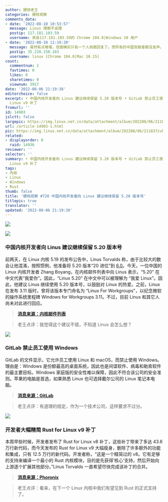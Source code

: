 ```yaml
---
author: 硬核老王
categories: 硬核观察
comments_data:
- date: '2022-08-10 10:53:57'
  message: Linus 理都不会理
  postip: 117.181.103.59
  username: 来自117.181.103.59的 Chrome 104.0|Windows 10 用户
- date: '2022-08-10 11:19:20'
  message: 虽然有点难堪，但是确实只有一个人侧面回复了。而所有的中国贡献者都没发声。
  postip: 35.220.150.103
  username: linux [Chrome 104.0|Mac 10.15]
count:
  commentnum: 2
  favtimes: 0
  likes: 0
  sharetimes: 0
  viewnum: 3917
date: '2022-08-06 21:19:38'
editorchoice: false
excerpt: • 中国内核开发者向 Linus 建议继续保留 5.20 版本号 • GitLab 禁止员工使用 Windows • 开发者大幅精简 Rust for
  Linux v9 补丁
fromurl: ''
id: 14903
islctt: false
largepic: https://img.linux.net.cn/data/attachment/album/202208/06/211837zvb5zvfyofyfs7zh.jpg
url: /article-14903-1.html
pic: https://img.linux.net.cn/data/attachment/album/202208/06/211837zvb5zvfyofyfs7zh.jpg.thumb.jpg
related:
- displayorder: 0
  raid: 14936
reviewer: ''
selector: ''
summary: • 中国内核开发者向 Linus 建议继续保留 5.20 版本号 • GitLab 禁止员工使用 Windows • 开发者大幅精简 Rust for
  Linux v9 补丁
tags:
- 内核
- Linux
- Windows
- Rust
thumb: false
title: '硬核观察 #720 中国内核开发者向 Linus 建议继续保留 5.20 版本号'
titlepic: true
translator: ''
updated: '2022-08-06 21:19:38'
---
```


![](/data/attachment/album/202208/06/211837zvb5zvfyofyfs7zh.jpg)


![](/data/attachment/album/202208/06/211846g7x1p6jo7a7c0oc7.jpg)


### 中国内核开发者向 Linus 建议继续保留 5.20 版本号


前两天，在 Linux 内核 5.19 的发布公告中，Linus Torvalds 称，由于比较大的数会让他混淆，按照惯例，他准备将 5.20 版本“20 进位”到 [6.0](/article-14887-1.html)。今天，一位中国的 Linux 内核开发者 Zhang Boyang，在内核邮件列表中向 Linus 表示，“5.20” 在中文代表“我爱你”。因此，“Linux 5.20” 在中文中可以被理解为 “我爱 Linux”。因此，他建议 Linus 继续使用 5.20 版本号，以鼓励对 Linux 的热爱。之前，Linux 在发布 3.11 版时，曾将该版本专门命名为 “Linux For Workgroups”，以纪念微软的操作系统里程碑 Windows for Workgroups 3.11。不过，目前 Linus 和其它人尚未对此进行回应。



> 
> **[消息来源：内核邮件列表](https://lore.kernel.org/lkml/9bc1f1f4-3923-be9e-ee13-9c8252a56643@gmail.com/)**
> 
> 
> 



> 
> 老王点评：我觉得这个建议不错，不知道 Linus 会怎么想？
> 
> 
> 


![](/data/attachment/album/202208/06/211859hnhhja3jea37doqw.jpg)


### GitLab 禁止员工使用 Windows


GitLab 的文件显示，它允许员工使用 Linux 和 macOS，而禁止使用 Windows。理由是：Windows 是份额最高的桌面系统，因此也是间谍软件、病毒和勒索软件的最主要目标。Windows 家庭版的安全性难以保障，因此不符合该公司的安全准则。苹果的电脑是首选，如果熟悉 Linux 也可选择戴尔公司的 Linux 笔记本电脑。



> 
> **[消息来源：GitLab](https://about.gitlab.com/handbook/business-technology/team-member-enablement/onboarding-access-requests/#laptop-configurations)**
> 
> 
> 



> 
> 老王点评：有道理的规定，作为一个技术公司，这样要求不过分。
> 
> 
> 


![](/data/attachment/album/202208/06/211909tky78w4izzpysyjs.jpg)


### 开发者大幅精简 Rust for Linux v9 补丁


本周早些时候，开发者发布了 Rust for Linux v8 补丁，这些补丁带来了多达 43.6 万行新代码，而今天发布的 Rust for Linux v9 大幅瘦身，删除了许多额外的功能和集成，只有 12.5 万行的新代码。开发者称，“这是一个精简过的 v8。它有足够的支持来编译一个最小的 Rust 内核模块，目的是先获得‘核心’支持，然后开始向上游逐个扩展其他部分。”Linus Torvalds 一直希望尽快完成该补丁的合并。



> 
> **[消息来源：Phoronix](https://www.phoronix.com/news/Rust-For-Linux-v9-Patches)**
> 
> 
> 



> 
> 老王点评：看来，在下一个 Linux 内核中我们有望见到 Rust 的正式支持了。
> 
> 
>